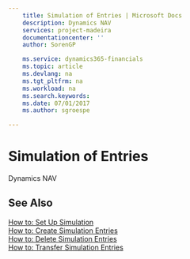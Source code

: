 ```yaml
---
    title: Simulation of Entries | Microsoft Docs
    description: Dynamics NAV
    services: project-madeira
    documentationcenter: ''
    author: SorenGP

    ms.service: dynamics365-financials
    ms.topic: article
    ms.devlang: na
    ms.tgt_pltfrm: na
    ms.workload: na
    ms.search.keywords:
    ms.date: 07/01/2017
    ms.author: sgroespe

---
```

# Simulation of Entries
Dynamics NAV

## See Also
[How to: Set Up Simulation](how-to-set-up-simulation.md)  
[How to: Create Simulation Entries](how-to-create-simulation-entries.md)  
[How to: Delete Simulation Entries](how-to-delete-simulation-entries.md)  
[How to: Transfer Simulation Entries](how-to-transfer-simulation-entries.md)  
